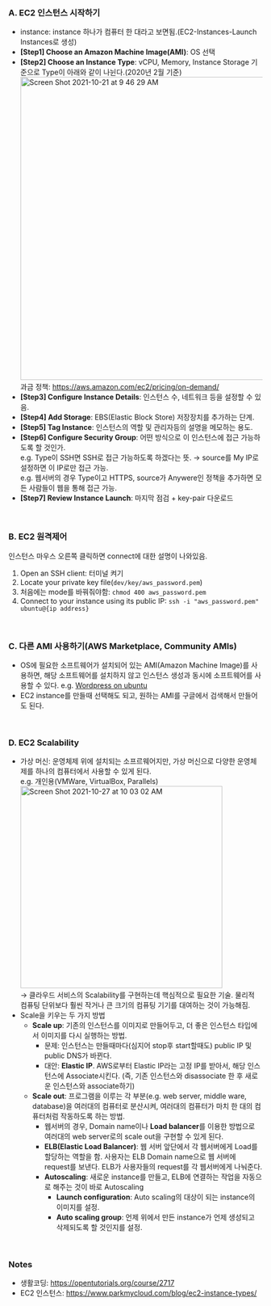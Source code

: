 ### A. EC2 인스턴스 시작하기
* instance: instance 하나가 컴퓨터 한 대라고 보면됨.(EC2-Instances-Launch Instances로 생성)
* **[Step1] Choose an Amazon Machine Image(AMI)**: OS 선택
* **[Step2] Choose an Instance Type**: vCPU, Memory, Instance Storage 기준으로 Type이 아래와 같이 나뉜다.(2020년 2월 기준)
  <img width="600" alt="Screen Shot 2021-10-21 at 9 46 29 AM" src="https://user-images.githubusercontent.com/43725183/138191581-0540e84b-fbcb-4cd1-ac51-62adb0eba4f7.png"><br>
  과금 정책: https://aws.amazon.com/ec2/pricing/on-demand/
* **[Step3] Configure Instance Details**: 인스턴스 수, 네트워크 등을 설정할 수 있음.
* **[Step4] Add Storage**: EBS(Elastic Block Store) 저장장치를 추가하는 단계.
* **[Step5] Tag Instance**: 인스턴스의 역할 및 관리자등의 설명을 메모하는 용도.
* **[Step6] Configure Security Group**: 어떤 방식으로 이 인스턴스에 접근 가능하도록 할 것인가. <br>
  e.g. Type이 SSH면 SSH로 접근 가능하도록 하겠다는 뜻. → source를 My IP로 설정하면 이 IP로만 접근 가능.<br>
  e.g. 웹서버의 경우 Type이고 HTTPS, source가 Anywere인 정책을 추가하면 모든 사람들이 웹을 통해 접근 가능.
* **[Step7] Review Instance Launch**: 마지막 점검 + key-pair 다운로드

<br> 

### B. EC2 원격제어
인스턴스 마우스 오른쪽 클릭하면 connect에 대한 설명이 나와있음.
1. Open an SSH client: 터미널 켜기
2. Locate your private key file(`dev/key/aws_password.pem`)
3. 처음에는 mode를 바꿔줘야함: `chmod 400 aws_password.pem`
4. Connect to your instance using its public IP: `ssh -i "aws_password.pem" ubuntu@{ip address}`

<br> 

### C. 다른 AMI 사용하기(AWS Marketplace, Community AMIs)
* OS에 필요한 소프트웨어가 설치되어 있는 AMI(Amazon Machine Image)를 사용하면, 해당 소프트웨어를 설치하지 않고 인스턴스 생성과 동시에 소프트웨어를 사용할 수 있다.
  e.g. [Wordpress on ubuntu](https://aws.amazon.com/marketplace/pp/prodview-stdrbzcdzipdy?sr=0-11&ref_=beagle&applicationId=AWSMPContessa)
* EC2 instance를 만들때 선택해도 되고, 원하는 AMI를 구글에서 검색해서 만들어도 된다. 

<br> 

### D. EC2 Scalability
* 가상 머신: 운영체제 위에 설치되는 소프르웨어지만, 가상 머신으로 다양한 운영체제를 하나의 컴퓨터에서 사용할 수 있게 된다. <br>
  e.g. 개인용(VMWare, VirtualBox, Parallels) <br>
  <img width="400" alt="Screen Shot 2021-10-27 at 10 03 02 AM" src="https://user-images.githubusercontent.com/43725183/138982612-9aa03f0c-fe85-40fa-b420-5a077e39551f.png"><br>
  → 클라우드 서비스의 Scalability를 구현하는데 핵심적으로 필요한 기술. 물리적 컴퓨팅 단위보다 훨씬 작거나 큰 크기의 컴퓨팅 기기를 대여하는 것이 가능해짐. 
* Scale을 키우는 두 가지 방법
  * **Scale up**: 기존의 인스턴스를 이미지로 만들어두고, 더 좋은 인스턴스 타입에서 이미지를 다시 실행하는 방법.
    * 문제: 인스턴스는 만들때마다(심지어 stop후 start할때도) public IP 및 public DNS가 바뀐다. 
    * 대안: **Elastic IP**. AWS로부터 Elastic IP라는 고정 IP를 받아서, 해당 인스턴스에 Associate시킨다. (즉, 기존 인스턴스와 disassociate 한 후 새로운 인스턴스와 associate하기)
  * **Scale out**: 프로그램을 이루는 각 부분(e.g. web server, middle ware, database)을 여러대의 컴퓨터로 분산시켜, 여러대의 컴퓨터가 마치 한 대의 컴퓨터처럼 작동하도록 하는 방법.
    * 웹서버의 경우, Domain name이나 **Load balancer**를 이용한 방법으로 여러대의 web server로의 scale out을 구현할 수 있게 된다. 
    * **ELB(Elastic Load Balancer)**: 웹 서버 앞단에서 각 웹서버에게 Load를 할당하는 역할을 함. 사용자는 ELB Domain name으로 웹 서버에 request를 보낸다. ELB가 사용자들의 request를 각 웹서버에게 나눠준다. 
    * **Autoscaling**: 새로운 instance를 만들고, ELB에 연결하는 작업을 자동으로 해주는 것이 바로 Autoscaling
      * **Launch configuration**: Auto scaling의 대상이 되는 instance의 이미지를 설정. 
      * **Auto scaling group**: 언제 위에서 만든 instance가 언제 생성되고 삭제되도록 할 것인지를 설정. 


<br> 



### Notes
* 생활코딩: https://opentutorials.org/course/2717
* EC2 인스턴스: https://www.parkmycloud.com/blog/ec2-instance-types/
